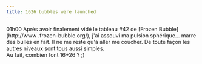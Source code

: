 ```yaml
---
title: 1626 bubbles were launched
---
```


01h00 Après avoir finalement vidé le tableau #42 de [Frozen Bubble](http://www
.frozen-bubble.org/), j'ai assouvi ma pulsion sphérique... marre des bulles en
fait. Il ne me reste qu'à aller me coucher. De toute façon les autres niveaux
sont tous aussi simples.  
Au fait, combien font 16+26 ? ;)

